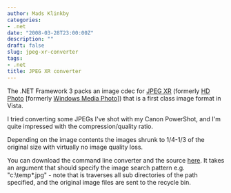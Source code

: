 ```yaml
---
author: Mads Klinkby
categories:
- .net
date: "2008-03-28T23:00:00Z"
description: ""
draft: false
slug: jpeg-xr-converter
tags:
- .net
title: JPEG XR converter
---
```



The .NET Framework 3 packs an image cdec for [ JPEG XR](http://blogs.msdn.com/billcrow/archive/2006/06/09/623058.aspx) (formerly [ HD Photo](http://blogs.msdn.com/billcrow/archive/2006/11/17/introducing-hd-photo.aspx) [formerly [ Windows Media Photo](http://blogs.msdn.com/billcrow/archive/2006/06/09/623058.aspx)]) that is a first class image format in Vista.

I tried converting some JPEGs I've shot with my Canon PowerShot, and I'm quite impressed with the compression/quality ratio.

Depending on the image contents the images shrunk to 1/4-1/3 of the original size with virtually no image quality loss.

You can download the command line converter and the source [here](http://kli.dk/blog/JpegXr.zip). It takes an argument that should specify the image search pattern e.g. "c:\temp\*.jpg" - note that is traverses all sub directories of the path specified, and the original image files are sent to the recycle bin.

